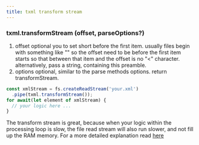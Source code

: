 ```yaml
---
title: txml transform stream
---
```


### **txml.transformStream** (offset, parseOptions?)
1. offset optional you to set short before the first item.
    usually files begin with something like "<!DOCTYPE osm><osm>"
    so the offset need to be before the first item starts so that 
    between that item and the offset is no "<" character.
    alternatively, pass a string, containing this preamble.
2. options optional, similar to the parse methods options.
return transformStream.
```js
const xmlStream = fs.createReadStream('your.xml')
  .pipe(txml.transformStream());
for await(let element of xmlStream) {
  // your logic here ...
}
```
The transform stream is great, because when your logic within the processing loop is slow, the file read stream will also run slower, and not fill up the RAM memory. For a more detailed explanation read [here](https://tnickel.de/2019/10/15/2019-10-for-async-on-nodejs-streams/)